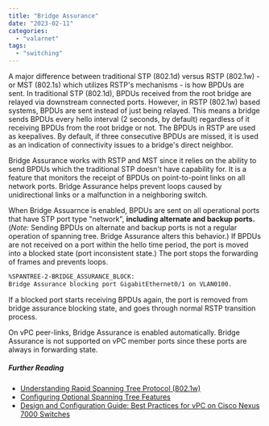 ```yaml
---
title: "Bridge Assurance"
date: "2023-02-11"
categories: 
  - "valarnet"
tags: 
  - "switching"
---
```


A major difference between traditional STP (802.1d) versus RSTP (802.1w) - or MST (802.1s) which utilizes RSTP's mechanisms - is how BPDUs are sent. In traditional STP (802.1d), BPDUs received from the root bridge are relayed via downstream connected ports. However, in RSTP (802.1w) based systems, BPDUs are sent instead of just being relayed. This means a bridge sends BPDUs every hello interval (2 seconds, by default) regardless of it receiving BPDUs from the root bridge or not. The BPDUs in RSTP are used as keepalives. By default, if three consecutive BPDUs are missed, it is used as an indication of connectivity issues to a bridge's direct neighbor.

Bridge Assurance works with RSTP and MST since it relies on the ability to send BPDUs which the traditional STP doesn't have capability for. It is a feature that monitors the receipt of BPDUs on point-to-point links on all network ports. Bridge Assurance helps prevent loops caused by unidirectional links or a malfunction in a neighboring switch. 

When Bridge Assuarnce is enabled, BPDUs are sent on all operational ports that have STP port type "network", **including alternate and backup ports.** (*Note:* Sending BPDUs on alternate and backup ports is not a regular operation of spanning tree. Bridge Assurance alters this behavior.) If BPDUs are not received on a port within the hello time period, the port is moved into a blocked state (port inconsistent state.) The port stops the forwarding of frames and prevents loops. 

```md
%SPANTREE-2-BRIDGE_ASSURANCE_BLOCK: 
Bridge Assurance blocking port GigabitEthernet0/1 on VLAN0100.
```

If a blocked port starts receiving BPDUs again, the port is removed from bridge assurance blocking state, and goes through normal RSTP transition process.

On vPC peer-links, Bridge Assurance is enabled automatically. Bridge Assurance is not supported on vPC member ports since these ports are always in forwarding state.

##### Further Reading
-   [Understanding Rapid Spanning Tree Protocol (802.1w)](https://www.cisco.com/c/en/us/support/docs/lan-switching/spanning-tree-protocol/24062-146.html#anc6)
-   [Configuring Optional Spanning Tree Features](https://www.cisco.com/c/en/us/td/docs/switches/lan/catalyst9500/software/release/16-12/configuration_guide/lyr2/b_1612_lyr2_9500_cg/configuring_optional_spanning_tree_features.html#Cisco_Concept.dita_cfe5e337-9809-43c3-901e-32b72268)
-   [Design and Configuration Guide: Best Practices for vPC on Cisco Nexus 7000 Switches](https://www.cisco.com/c/dam/en/us/td/docs/switches/datacenter/sw/design/vpc_design/vpc_best_practices_design_guide.pdf)